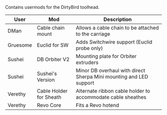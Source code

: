 Contains usermods for the DirtyBird toolhead.

| User | Mod | Description |
| ----------- | ----------- | ---------- |
| DMan | Cable chain mount | Allows a cable chain to be attached to the carriage |
| Gruesome | Euclid for SW | Adds Switchwire support (Euclid probe only) |
| Sushei | DB Orbiter V2 | Mounting plate for Orbiter extruders |
| Sushei | Sushei's Version | Minor DB overhaul with direct Sherpa Mini mounting and LED support |
| Verethy | Cable Holder for Sheath | Alternate ribbon cable holder to accommodate cable sheathes |
| Verethy | Revo Core | Fits a Revo hotend |
